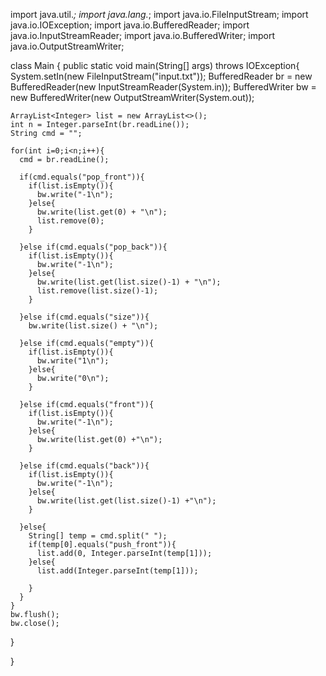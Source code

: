 import java.util.*;
import java.lang.*;
import java.io.FileInputStream;
import java.io.IOException;
import java.io.BufferedReader;
import java.io.InputStreamReader;
import java.io.BufferedWriter;
import java.io.OutputStreamWriter;



class Main {
  public static void main(String[] args) throws IOException{
    System.setIn(new FileInputStream("input.txt"));
    BufferedReader br = new BufferedReader(new InputStreamReader(System.in));
    BufferedWriter bw = new BufferedWriter(new OutputStreamWriter(System.out));

    ArrayList<Integer> list = new ArrayList<>();
    int n = Integer.parseInt(br.readLine());
    String cmd = "";
    
    for(int i=0;i<n;i++){
      cmd = br.readLine();
      
      if(cmd.equals("pop_front")){
        if(list.isEmpty()){
          bw.write("-1\n");
        }else{
          bw.write(list.get(0) + "\n");
          list.remove(0);
        }
        
      }else if(cmd.equals("pop_back")){
        if(list.isEmpty()){
          bw.write("-1\n");
        }else{
          bw.write(list.get(list.size()-1) + "\n");
          list.remove(list.size()-1);
        }
        
      }else if(cmd.equals("size")){
        bw.write(list.size() + "\n");
        
      }else if(cmd.equals("empty")){
        if(list.isEmpty()){
          bw.write("1\n");
        }else{
          bw.write("0\n");
        }
        
      }else if(cmd.equals("front")){
        if(list.isEmpty()){
          bw.write("-1\n");
        }else{
          bw.write(list.get(0) +"\n");
        }
        
      }else if(cmd.equals("back")){
        if(list.isEmpty()){
          bw.write("-1\n");
        }else{
          bw.write(list.get(list.size()-1) +"\n");
        }
        
      }else{
        String[] temp = cmd.split(" ");
        if(temp[0].equals("push_front")){    
          list.add(0, Integer.parseInt(temp[1]));
        }else{
          list.add(Integer.parseInt(temp[1]));

        }
      }
    }
    bw.flush();
    bw.close();
  }


}

